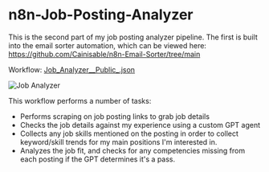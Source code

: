 # n8n-Job-Posting-Analyzer
This is the second part of my job posting analyzer pipeline. The first is built into the email sorter automation, which can be viewed here: https://github.com/Cainisable/n8n-Email-Sorter/tree/main

Workflow: [Job_Analyzer__Public_.json](https://github.com/user-attachments/files/19745588/Job_Analyzer__Public_.json)

![Job Analyzer](https://github.com/user-attachments/assets/104d722b-b4c0-4cfc-8bf7-def226911ab5)

This workflow performs a number of tasks:
- Performs scraping on job posting links to grab job details
- Checks the job details against my experience using a custom GPT agent
- Collects any job skills mentioned on the posting in order to collect keyword/skill trends for my main positions I'm interested in.
- Analyzes the job fit, and checks for any competencies missing from each posting if the GPT determines it's a pass.

